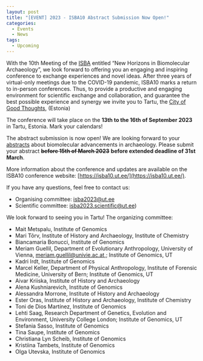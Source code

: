 ```yaml
---
layout: post
title: "[EVENT] 2023 - ISBA10 Abstract Submission Now Open!"
categories:
  - Events
  - News
tags:
  - Upcoming
---
```


With the 10th Meeting of the [ISBA](https://www.isbarch.org/) entitled “New Horizons in Biomolecular Archaeology”, we look forward to offering you an engaging and inspiring conference to exchange experiences and novel ideas. After three years of virtual-only meetings due to the COVID-19 pandemic, ISBA10 marks a return to in-person conferences. Thus, to provide a productive and engaging environment for scientific exchange and collaboration, and guarantee the best possible experience and synergy we invite you to Tartu, the [City of Good Thoughts](https://tartu.ee/en/city-of-good-thoughts), (Estonia)

The conference will take place on the **13th to the 16th of September 2023** in Tartu, Estonia. Mark your calendars!

The abstract submission is now open! We are looking forward to your [abstracts](https://isba10.ut.ee/abstract-submission.html) about biomolecular advancements in archaeology. Please submit your abstract ~~**before 15th of March 2023**~~ **before extended deadline of 31st March**. 

More information about the conference and updates are available on the ISBA10 conference website: [https://isba10.ut.ee/](https://isba10.ut.ee/).

If you have any questions, feel free to contact us:

- Organising committee: [isba2023@ut.ee](mailto:isba2023@ut.ee)
- Scientific committee: [isba2023.scientific@ut.ee](mailto:isba2023.scientific@ut.ee))

We look forward to seeing you in Tartu!
The organizing committee:

- Mait Metspalu, Institute of Genomics
- Mari Tõrv, Institute of History and Archaeology, Institute of Chemistry
- Biancamaria Bonucci, Institute of Genomics
- Meriam Guellil, Department of Evolutionary Anthropology, University of Vienna, meriam.guellil@univie.ac.at,; Institute of Genomics, UT
- Kadri Irdt, Institute of Genomics
- Marcel Keller, Department of Physical Anthropology, Institute of Forensic Medicine, University of Bern; Institute of Genomics, UT
- Aivar Kriiska, Institute of History and Archaeology
- Alena Kushniarevich, Institute of Genomics
- Alessandra Morrone, Institute of History and Archaeology
- Ester Oras, Institute of History and Archaeology, Institute of Chemistry
- Toni de Dios Martínez, Institute of Genomics
- Lehti Saag, Research Department of Genetics, Evolution and Environment, University College London; Institute of Genomics, UT
- Stefania Sasso, Institute of Genomics
- Tina Saupe, Institute of Genomics
- Christiana Lyn Scheib, Institute of Genomics
- Kristiina Tambets, Institute of Genomics
- Olga Utevska, Institute of Genomics

